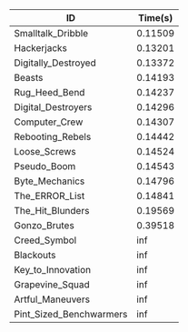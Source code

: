 |ID|Time(s)|
|-|-|
|Smalltalk_Dribble|0.11509|
|Hackerjacks|0.13201|
|Digitally_Destroyed|0.13372|
|Beasts|0.14193|
|Rug_Heed_Bend|0.14237|
|Digital_Destroyers|0.14296|
|Computer_Crew|0.14307|
|Rebooting_Rebels|0.14442|
|Loose_Screws|0.14524|
|Pseudo_Boom|0.14543|
|Byte_Mechanics|0.14796|
|The_ERROR_List|0.14841|
|The_Hit_Blunders|0.19569|
|Gonzo_Brutes|0.39518|
|Creed_Symbol|inf|
|Blackouts|inf|
|Key_to_Innovation|inf|
|Grapevine_Squad|inf|
|Artful_Maneuvers|inf|
|Pint_Sized_Benchwarmers|inf|
